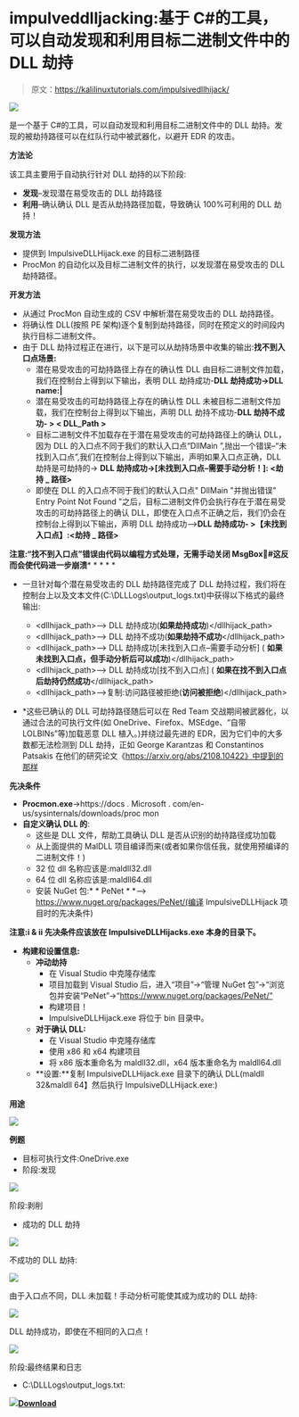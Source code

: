 # impulveddlljacking:基于 C#的工具，可以自动发现和利用目标二进制文件中的 DLL 劫持

> 原文：<https://kalilinuxtutorials.com/impulsivedllhijack/>

[![](img/949617f912790dc6b3a3da79a711f9b9.png)](https://blogger.googleusercontent.com/img/a/AVvXsEigCz2I9IMgWsBT1rN9XITs-iQYXvlbLdCaXOthHpoGiU_fdKbcusYVuI5siWfPM95MfdPcTBKq86bcjl75it7CTNjNIEKBFMOqj7pgToyp7_oXberrX5dVXdtkHuaj8Pe8mEBqeiInyBJIKoiKKyuGddRI-uNfwGQCPs6k9zv4ddQAyyIWkiHqmJFS=s728)

是一个基于 C#的工具，可以自动发现和利用目标二进制文件中的 DLL 劫持。发现的被劫持路径可以在红队行动中被武器化，以避开 EDR 的攻击。

**方法论**

该工具主要用于自动执行针对 DLL 劫持的以下阶段:

*   **发现**–发现潜在易受攻击的 DLL 劫持路径
*   **利用**–确认确认 DLL 是否从劫持路径加载，导致确认 100%可利用的 DLL 劫持！

**发现方法**

*   提供到 ImpulsiveDLLHijack.exe 的目标二进制路径
*   ProcMon 的自动化以及目标二进制文件的执行，以发现潜在易受攻击的 DLL 劫持路径。

**开发方法**

*   从通过 ProcMon 自动生成的 CSV 中解析潜在易受攻击的 DLL 劫持路径。
*   将确认性 DLL(按照 PE 架构)逐个复制到劫持路径，同时在预定义的时间段内执行目标二进制文件。
*   由于 DLL 劫持过程正在进行，以下是可以从劫持场景中收集的输出:**找不到入口点场景:**
    *   潜在易受攻击的可劫持路径上存在的确认性 DLL 由目标二进制文件加载，我们在控制台上得到以下输出，表明 DLL 劫持成功-**DLL 劫持成功->DLL name:|<Target _ Binary _ name>**
    *   潜在易受攻击的可劫持路径上存在的确认性 DLL 未被目标二进制文件加载，我们在控制台上得到以下输出，声明 DLL 劫持不成功-**DLL 劫持不成功- > < DLL_Path >**
    *   目标二进制文件不加载存在于潜在易受攻击的可劫持路径上的确认 DLL，因为 DLL 的入口点不同于我们的默认入口点“DllMain ”,抛出一个错误–“未找到入口点”,我们在控制台上得到以下输出，声明如果入口点正确，DLL 劫持是可劫持的-> **DLL 劫持成功->[未找到入口点–需要手动分析！]: <劫持 _ 路径>**
    *   即使在 DLL 的入口点不同于我们的默认入口点" DllMain "并抛出错误" Entry Point Not Found "之后，目标二进制文件仍会执行存在于潜在易受攻击的可劫持路径上的确认 DLL，即使在入口点不正确之后，我们仍会在控制台上得到以下输出，声明 DLL 劫持成功-->**DLL 劫持成功- >【未找到入口点】:<劫持 _ 路径>**

**注意:“找不到入口点”错误由代码以编程方式处理，无需手动关闭 MsgBox🙂#这反而会使代码进一步崩溃*** * * * *

*   一旦针对每个潜在易受攻击的 DLL 劫持路径完成了 DLL 劫持过程，我们将在控制台上以及文本文件(C:\DLLLogs\output_logs.txt)中获得以下格式的最终输出:
    *   <dllhijack_path>–> DLL 劫持成功(**如果劫持成功**)</dllhijack_path>
    *   <dllhijack_path>–> DLL 劫持不成功(**如果劫持不成功**</dllhijack_path>
    *   <dllhijack_path>–> DLL 劫持成功[未找到入口点–需要手动分析] ( **如果未找到入口点，但手动分析后可以成功**)</dllhijack_path>
    *   <dllhijack_path>–> DLL 劫持成功[找不到入口点] ( **如果在找不到入口点后劫持仍然成功**</dllhijack_path>
    *   <dllhijack_path>–>复制:访问路径被拒绝(**访问被拒绝**)</dllhijack_path>

* *这些已确认的 DLL 可劫持路径随后可以在 Red Team 交战期间被武器化，以通过合法的可执行文件(如 OneDrive、Firefox、MSEdge、“自带 LOLBINs”等)加载恶意 DLL 植入。)并绕过最先进的 EDR，因为它们中的大多数都无法检测到 DLL 劫持，正如 George Karantzas 和 Constantinos Patsakis 在他们的研究论文《https://arxiv.org/abs/2108.10422》中提到的那样

**先决条件**

*   **Procmon.exe**->https://docs . Microsoft . com/en-us/sysinternals/downloads/proc mon
*   **自定义确认 DLL 的**:
    *   这些是 DLL 文件，帮助工具确认 DLL 是否从识别的劫持路径成功加载
    *   从上面提供的 MalDLL 项目编译而来(或者如果你信任我，就使用预编译的二进制文件！)
    *   32 位 dll 名称应该是:maldll32.dll
    *   64 位 dll 名称应该是:maldll64.dll
    *   安装 NuGet 包:* * PeNet * *--> https://www.nuget.org/packages/PeNet/(编译 ImpulsiveDLLHijack 项目时的先决条件)

**注意:i & ii 先决条件应该放在 ImpulsiveDLLHijacks.exe 本身的目录下。**

*   **构建和设置信息:**
    *   **冲动劫持**
        *   在 Visual Studio 中克隆存储库
        *   项目加载到 Visual Studio 后，进入“项目”->“管理 NuGet 包”->“浏览包并安装“PeNet”->“https://www.nuget.org/packages/PeNet/”
        *   构建项目！
        *   ImpulsiveDLLHijack.exe 将位于 bin 目录中。
    *   **对于确认 DLL:**
        *   在 Visual Studio 中克隆存储库
        *   使用 x86 和 x64 构建项目
        *   将 x86 版本重命名为 maldll32.dll，x64 版本重命名为 maldll64.dll
    *   **设置:**复制 ImpulsiveDLLHijack.exe 目录下的确认 DLL(maldll 32&maldll 64】然后执行 ImpulsiveDLLHijack.exe:)

**用途**

![](img/419281f852197e460aa927876cf251e6.png)

**例题**

*   目标可执行文件:OneDrive.exe
*   阶段:发现

![](img/98a27a587c1f030d17f3c3c577cba077.png)

阶段:剥削

*   成功的 DLL 劫持

![](img/fc377afb2435ffdd9b2c91a05bd99f16.png)

不成功的 DLL 劫持:

![](img/d1aaad0873e254b2a4f63bec15ad7a11.png)

由于入口点不同，DLL 未加载！手动分析可能使其成为成功的 DLL 劫持:

![](img/8091e549ed6e3c195ef9267e63d1931f.png)

DLL 劫持成功，即使在不相同的入口点！

![](img/6c168f9c738ccbf4bdbc55349d69815e.png)

阶段:最终结果和日志

*   C:\DLLLogs\output_logs.txt:

![](img/81cdd51ce436a4798d29b71b6c0ff53f.png)[**Download**](https://github.com/knight0x07/ImpulsiveDLLHijack)